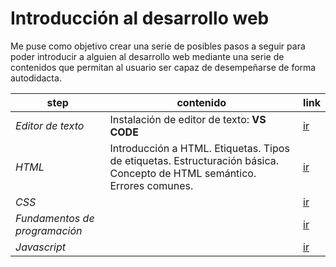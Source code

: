 # Introducción al desarrollo web

Me puse como objetivo crear una serie de posibles pasos a seguir para
poder introducir a alguien al desarrollo web mediante una serie de contenidos que permitan al usuario ser capaz de desempeñarse de forma autodidacta.

| step | contenido | link |
|--|--|--|
|*Editor de texto*|Instalación de editor de texto: **VS CODE**|[ir](./steps/editor-de-texto.md)|
| *HTML* | Introducción a HTML. Etiquetas. Tipos de etiquetas. Estructuración básica. Concepto de HTML semántico. Errores comunes. | [ir](./steps/HTML/HTML.md) |
| *CSS* |  | [ir](./steps/CSS/CSS.md) |
| *Fundamentos de programación* |  | [ir](./steps/fundamentos-de-programacion.md) |
| *Javascript* |  | [ir](./steps/Javascript/Javascript.md) |
